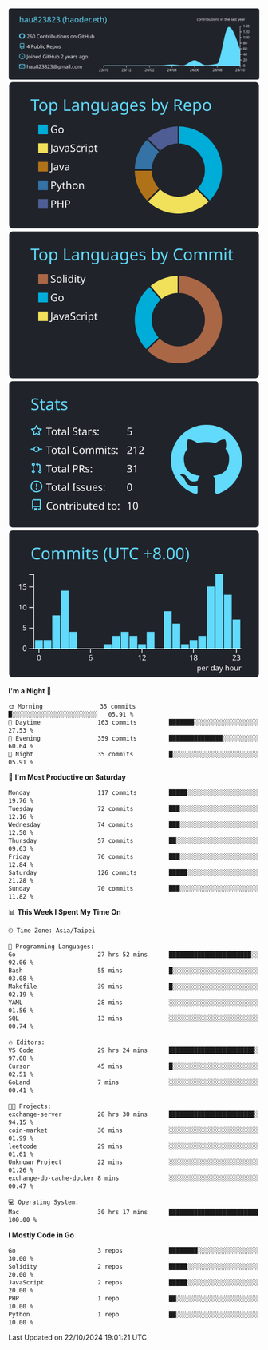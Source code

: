 [![](https://raw.githubusercontent.com/hau823823/hau823823/master/profile-summary-card-output/react/0-profile-details.svg)](https://github.com/vn7n24fzkq/github-profile-summary-cards)
[![](https://raw.githubusercontent.com/hau823823/hau823823/master/profile-summary-card-output/react/1-repos-per-language.svg)](https://github.com/vn7n24fzkq/github-profile-summary-cards) [![](https://raw.githubusercontent.com/hau823823/hau823823/master/profile-summary-card-output/react/2-most-commit-language.svg)](https://github.com/vn7n24fzkq/github-profile-summary-cards)
[![](https://raw.githubusercontent.com/hau823823/hau823823/master/profile-summary-card-output/react/3-stats.svg)](https://github.com/vn7n24fzkq/github-profile-summary-cards) [![](https://raw.githubusercontent.com/hau823823/hau823823/master/profile-summary-card-output/react/4-productive-time.svg)](https://github.com/vn7n24fzkq/github-profile-summary-cards)

<!--START_SECTION:waka-->
**I'm a Night 🦉** 

```text
🌞 Morning                35 commits          █░░░░░░░░░░░░░░░░░░░░░░░░   05.91 % 
🌆 Daytime                163 commits         ███████░░░░░░░░░░░░░░░░░░   27.53 % 
🌃 Evening                359 commits         ███████████████░░░░░░░░░░   60.64 % 
🌙 Night                  35 commits          █░░░░░░░░░░░░░░░░░░░░░░░░   05.91 % 
```
📅 **I'm Most Productive on Saturday** 

```text
Monday                   117 commits         █████░░░░░░░░░░░░░░░░░░░░   19.76 % 
Tuesday                  72 commits          ███░░░░░░░░░░░░░░░░░░░░░░   12.16 % 
Wednesday                74 commits          ███░░░░░░░░░░░░░░░░░░░░░░   12.50 % 
Thursday                 57 commits          ██░░░░░░░░░░░░░░░░░░░░░░░   09.63 % 
Friday                   76 commits          ███░░░░░░░░░░░░░░░░░░░░░░   12.84 % 
Saturday                 126 commits         █████░░░░░░░░░░░░░░░░░░░░   21.28 % 
Sunday                   70 commits          ███░░░░░░░░░░░░░░░░░░░░░░   11.82 % 
```


📊 **This Week I Spent My Time On** 

```text
🕑︎ Time Zone: Asia/Taipei

💬 Programming Languages: 
Go                       27 hrs 52 mins      ███████████████████████░░   92.06 % 
Bash                     55 mins             █░░░░░░░░░░░░░░░░░░░░░░░░   03.08 % 
Makefile                 39 mins             █░░░░░░░░░░░░░░░░░░░░░░░░   02.19 % 
YAML                     28 mins             ░░░░░░░░░░░░░░░░░░░░░░░░░   01.56 % 
SQL                      13 mins             ░░░░░░░░░░░░░░░░░░░░░░░░░   00.74 % 

🔥 Editors: 
VS Code                  29 hrs 24 mins      ████████████████████████░   97.08 % 
Cursor                   45 mins             █░░░░░░░░░░░░░░░░░░░░░░░░   02.51 % 
GoLand                   7 mins              ░░░░░░░░░░░░░░░░░░░░░░░░░   00.41 % 

🐱‍💻 Projects: 
exchange-server          28 hrs 30 mins      ████████████████████████░   94.15 % 
coin-market              36 mins             ░░░░░░░░░░░░░░░░░░░░░░░░░   01.99 % 
leetcode                 29 mins             ░░░░░░░░░░░░░░░░░░░░░░░░░   01.61 % 
Unknown Project          22 mins             ░░░░░░░░░░░░░░░░░░░░░░░░░   01.26 % 
exchange-db-cache-docker 8 mins              ░░░░░░░░░░░░░░░░░░░░░░░░░   00.47 % 

💻 Operating System: 
Mac                      30 hrs 17 mins      █████████████████████████   100.00 % 
```

**I Mostly Code in Go** 

```text
Go                       3 repos             ████████░░░░░░░░░░░░░░░░░   30.00 % 
Solidity                 2 repos             █████░░░░░░░░░░░░░░░░░░░░   20.00 % 
JavaScript               2 repos             █████░░░░░░░░░░░░░░░░░░░░   20.00 % 
PHP                      1 repo              ██░░░░░░░░░░░░░░░░░░░░░░░   10.00 % 
Python                   1 repo              ██░░░░░░░░░░░░░░░░░░░░░░░   10.00 % 
```




 Last Updated on 22/10/2024 19:01:21 UTC
<!--END_SECTION:waka-->
